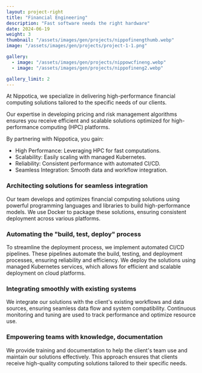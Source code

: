 ```yaml
---
layout: project-right
title: "Financial Engineering"
description: "Fast software needs the right hardware"
date: 2024-06-19
weight: 3
thumbnail: "/assets/images/gen/projects/nippofinengthumb.webp"
image: "/assets/images/gen/projects/project-1-1.png"

gallery:
  - image: "/assets/images/gen/projects/nippowcfineng.webp"
  - image: "/assets/images/gen/projects/nippofineng2.webp"

gallery_limit: 2
---
```


At Nippotica, we specialize in delivering high-performance financial computing solutions tailored to the specific needs of our clients. 

Our expertise in developing pricing and risk management algorithms ensures you receive efficient and scalable solutions optimized for high-performance computing (HPC) platforms.

By partnering with Nippotica, you gain:

- High Performance: Leveraging HPC for fast computations.
- Scalability: Easily scaling with managed Kubernetes.
- Reliability: Consistent performance with automated CI/CD.
- Seamless Integration: Smooth data and workflow integration.

### Architecting solutions for seamless integration

Our team develops and optimizes financial computing solutions using powerful programming languages and libraries to build high-performance models. We use Docker to package these solutions, ensuring consistent deployment across various platforms.

### Automating the "build, test, deploy" process

To streamline the deployment process, we implement automated CI/CD pipelines. These pipelines automate the build, testing, and deployment processes, ensuring reliability and efficiency. We deploy the solutions using managed Kubernetes services, which allows for efficient and scalable deployment on cloud platforms.

### Integrating smoothly with existing systems

We integrate our solutions with the client's existing workflows and data sources, ensuring seamless data flow and system compatibility. Continuous monitoring and tuning are used to track performance and optimize resource use.

### Empowering teams with knowledge, documentation

We provide training and documentation to help the client's team use and maintain our solutions effectively. This approach ensures that clients receive high-quality computing solutions tailored to their specific needs.
